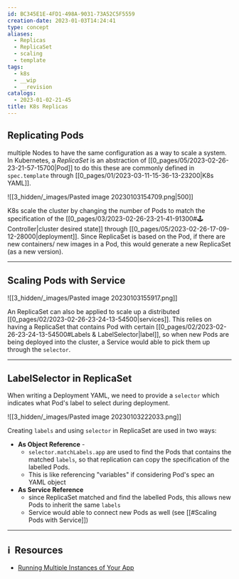 ```yaml
---
id: BC345E1E-4FD1-498A-9031-73A52C5F5559
creation-date: 2023-01-03T14:24:41
type: concept
aliases:
  - Replicas
  - ReplicaSet
  - scaling
  - template
tags:
  - k8s
  - __wip
  - __revision
catalogs:
  - 2023-01-02-21-45
title: K8s Replicas
---
```

## Replicating Pods




multiple Nodes to have the same configuration as a way to scale a system. In Kubernetes, a _ReplicaSet_ is an abstraction of [[0_pages/05/2023-02-26-23-21-57-15700|Pod]] to do this these are commonly defined in `spec.template` through [[0_pages/01/2023-03-11-15-36-13-23200|K8s YAML]].

![[3_hidden/_images/Pasted image 20230103154709.png|500]]

K8s scale the cluster by changing the number of Pods to match the specification of  the [[0_pages/03/2023-02-26-23-21-41-91300#🕹 Controller|cluster desired state]] through [[0_pages/05/2023-02-26-17-09-12-28000|deployment]]. Since ReplicaSet is based on the Pod, if there are new containers/ new images in a Pod, this would generate a new ReplicaSet (as a new version).

---
## Scaling Pods with Service

![[3_hidden/_images/Pasted image 20230103155917.png]]

An ReplicaSet can also be applied to scale up a distributed [[0_pages/02/2023-02-26-23-24-13-54500|services]]. This relies on having a ReplicaSet that contains Pod with certain [[0_pages/02/2023-02-26-23-24-13-54500#Labels & LabelSelector|label]], so when new Pods are being deployed into the cluster, a Service would able to pick them up through the `selector`.

---
## LabelSelector in ReplicaSet

When writing a Deployment YAML, we need to provide a `selector` which indicates what Pod's label to select during deployment. 

![[3_hidden/_images/Pasted image 20230103222033.png]]

Creating `labels` and using `selector` in ReplicaSet are used in two ways: 
- **As Object Reference** - 
	- `selector.matchLabels.app` are used to find the Pods that contains the matched `labels`, so that replication can copy the specification of the labelled Pods.
	- This is like referencing "variables" if considering Pod's spec an YAML object
- **As Service Reference**
	- since ReplicaSet matched and find the labelled Pods, this allows new Pods to inherit the same `labels`
	- Service would able to connect new Pods as well (see [[#Scaling Pods with Service]])

---
## ℹ️  Resources
- [Running Multiple Instances of Your App](https://kubernetes.io/docs/tutorials/kubernetes-basics/scale/scale-intro/)